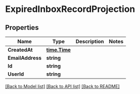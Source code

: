 # ExpiredInboxRecordProjection

## Properties

Name | Type | Description | Notes
------------ | ------------- | ------------- | -------------
**CreatedAt** | [**time.Time**](time.Time) |  | 
**EmailAddress** | **string** |  | 
**Id** | **string** |  | 
**UserId** | **string** |  | 

[[Back to Model list]](../README#documentation-for-models) [[Back to API list]](../README#documentation-for-api-endpoints) [[Back to README]](../README)


